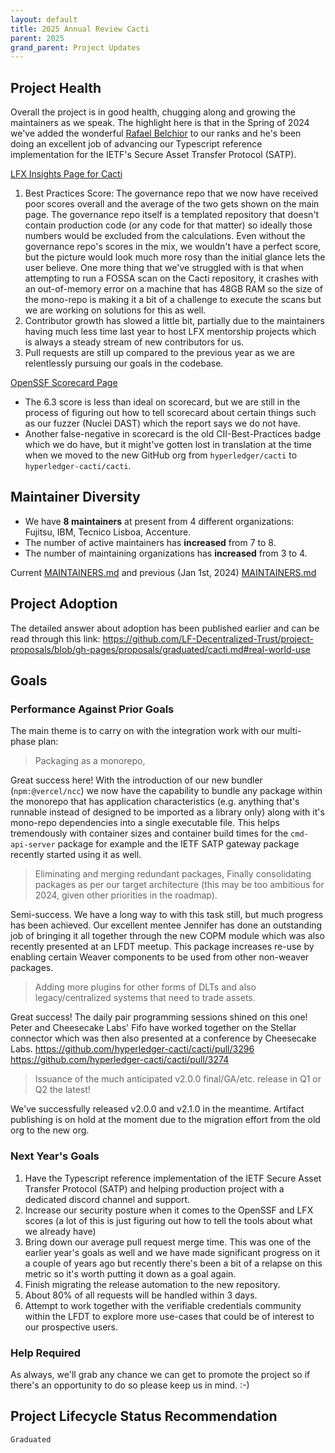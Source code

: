 ```yaml
---
layout: default
title: 2025 Annual Review Cacti
parent: 2025
grand_parent: Project Updates
---
```



## Project Health

Overall the project is in good health, chugging along and growing the maintainers as we speak. 
The highlight here is that in the Spring of 2024 we've added the wonderful [Rafael Belchior](https://github.com/RafaelAPB) to our ranks and he's been doing an excellent job of advancing our Typescript reference implementation for the IETF's Secure Asset Transfer Protocol (SATP).

[LFX Insights Page for Cacti](https://insights.lfx.linuxfoundation.org/foundation/lf-decentralized-trust/overview/github?project=cacti&routedFrom=Github&bestPractice=false&repository=all&dateFilters=Last%20Year&dateRange=2024-01-01%20to%202024-12-31&compare=PP&granularity=month&hideBots=true)

1. Best Practices Score: The governance repo that we now have received poor scores overall and the average of the two gets shown on the main page. The governance repo itself is a templated repository that doesn't contain production code (or any code for that matter) so ideally those numbers would be excluded from the calculations. Even without the governance repo's scores in the mix, we wouldn't have a perfect score, but the picture would look much more rosy than the initial glance lets the user believe. One more thing that we've struggled with is that when attempting to run a FOSSA scan on the Cacti repository, it crashes with an out-of-memory error on a machine that has 48GB RAM so the size of the mono-repo is making it a bit of a challenge to execute the scans but we are working on solutions for this as well.
2. Contributor growth has slowed a little bit, partially due to the maintainers having much less time last year to host LFX mentorship projects which is always a steady stream of new contributors for us.
3. Pull requests are still up compared to the previous year as we are relentlessly pursuing our goals in the codebase.

[OpenSSF Scorecard Page](https://scorecard.dev/viewer/?uri=github.com/hyperledger-cacti/cacti)

- The 6.3 score is less than ideal on scorecard, but we are still in the process of figuring out how to tell scorecard about certain things such as our fuzzer (Nuclei DAST) which the report says we do not have. 
- Another false-negative in scorecard is the old CII-Best-Practices badge which we do have, but it might've gotten lost in translation at the time when we moved to the new GitHub org from `hyperledger/cacti` to `hyperledger-cacti/cacti`.

## Maintainer Diversity

- We have **8 maintainers** at present from 4 different organizations: Fujitsu, IBM, Tecnico Lisboa, Accenture.
- The number of active maintainers has **increased** from 7 to 8.
- The number of maintaining organizations has **increased** from 3 to 4.

Current [MAINTAINERS.md](https://github.com/hyperledger-cacti/cacti/blob/36959b326f8a4c08c99fe2bf87b00c7996d49edd/MAINTAINERS.md)
and previous (Jan 1st, 2024) [MAINTAINERS.md](https://github.com/hyperledger-cacti/cacti/blob/1fb2551a055daf202d2def0fcb3de990a44cfb03/MAINTAINERS.md)

## Project Adoption

The detailed answer about adoption has been published earlier and can be read through this link: https://github.com/LF-Decentralized-Trust/project-proposals/blob/gh-pages/proposals/graduated/cacti.md#real-world-use

## Goals

### Performance Against Prior Goals

The main theme is to carry on with the integration work with our multi-phase plan:

> Packaging as a monorepo,

Great success here! With the introduction of our new bundler (`npm:@vercel/ncc`) we now have the capability to bundle
any package within the monorepo that has application characteristics (e.g. anything that's runnable instead of designed
to be imported as a library only) along with it's mono-repo dependencies into a single executable file. This helps
tremendously with container sizes and container build times for the `cmd-api-server` package for example and the IETF SATP
gateway package recently started using it as well.

> Eliminating and merging redundant packages,
> Finally consolidating packages as per our target architecture (this may be too ambitious for 2024, given other priorities in the roadmap).

Semi-success. We have a long way to with this task still, but much progress has been achieved.
Our excellent mentee Jennifer has done an outstanding job of bringing it all together through the new COPM module which 
was also recently presented at an LFDT meetup.
This package increases re-use by enabling certain Weaver components to be used from other non-weaver packages.

> Adding more plugins for other forms of DLTs and also legacy/centralized systems that need to trade assets.

Great success! The daily pair programming sessions shined on this one! Peter and Cheesecake Labs' Fifo have worked together on
the Stellar connector which was then also presented at a conference by Cheesecake Labs.
https://github.com/hyperledger-cacti/cacti/pull/3296
https://github.com/hyperledger-cacti/cacti/pull/3274

> Issuance of the much anticipated v2.0.0 final/GA/etc. release in Q1 or Q2 the latest!

We've successfully released v2.0.0 and v2.1.0 in the meantime. 
Artifact publishing is on hold at the moment due to the migration effort from the old org to the new org.


### Next Year's Goals

1. Have the Typescript reference implementation of the IETF Secure Asset Transfer Protocol (SATP) and helping production project with a dedicated discord channel and support.
2. Increase our security posture when it comes to the OpenSSF and LFX scores (a lot of this is just figuring out how to tell the tools about what we already have)
3. Bring down our average pull request merge time. This was one of the earlier year's goals as well and we have made significant progress on it a couple of years ago but recently there's been a bit of a relapse on this metric so it's worth putting it down as a goal again.
4. Finish migrating the release automation to the new repository.
5. About 80% of all requests will be handled within 3 days.
6. Attempt to work together with the verifiable credentials community within the LFDT to explore more use-cases that could be of interest to our prospective users.


### Help Required

As always, we'll grab any chance we can get to promote the project so if there's an opportunity to do so please keep us in mind. :-)

## Project Lifecycle Status Recommendation

`Graduated`
